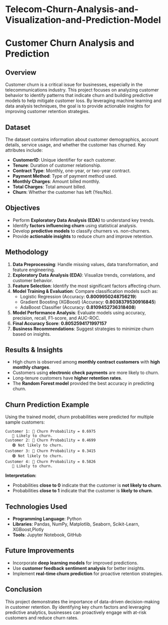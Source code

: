 # Telecom-Churn-Analysis-and-Visualization-and-Prediction-Model
# Customer Churn Analysis and Prediction

## Overview
Customer churn is a critical issue for businesses, especially in the telecommunications industry. This project focuses on analyzing customer behavior to identify patterns that indicate churn and building predictive models to help mitigate customer loss. By leveraging machine learning and data analysis techniques, the goal is to provide actionable insights for improving customer retention strategies.

## Dataset
The dataset contains information about customer demographics, account details, service usage, and whether the customer has churned. Key attributes include:
- **CustomerID**: Unique identifier for each customer.
- **Tenure**: Duration of customer relationship.
- **Contract Type**: Monthly, one-year, or two-year contract.
- **Payment Method**: Type of payment method used.
- **Monthly Charges**: Amount billed monthly.
- **Total Charges**: Total amount billed.
- **Churn**: Whether the customer has left (Yes/No).

## Objectives
- Perform **Exploratory Data Analysis (EDA)** to understand key trends.
- Identify **factors influencing churn** using statistical analysis.
- Develop **predictive models** to classify churners vs. non-churners.
- Provide **actionable insights** to reduce churn and improve retention.

## Methodology
1. **Data Preprocessing**: Handle missing values, data transformation, and feature engineering.
2. **Exploratory Data Analysis (EDA)**: Visualize trends, correlations, and customer behavior.
3. **Feature Selection**: Identify the most significant factors affecting churn.
4. **Model Training & Evaluation**: Compare classification models such as:
   - Logistic Regression (Accuracy: **0.8009950248756219**)
   - Gradient Boosting (XGBoost) (Accuracy: **0.8038379530916845**)
   - AdaBoost Classifier (Accuracy: **0.8109452736318408**)
5. **Model Performance Analysis**: Evaluate models using accuracy, precision, recall, F1-score, and AUC-ROC.
6. **Final Accuracy Score**: **0.8052594171997157**
7. **Business Recommendations**: Suggest strategies to minimize churn based on insights.

## Results & Insights
- High churn is observed among **monthly contract customers** with **high monthly charges**.
- Customers using **electronic check payments** are more likely to churn.
- Long-tenure customers have **higher retention rates**.
- The **Random Forest model** provided the best accuracy in predicting churn.

## Churn Prediction Example
Using the trained model, churn probabilities were predicted for multiple sample customers:

```
Customer 1: 🔮 Churn Probability = 0.6975
   🔴 Likely to churn.
Customer 2: 🔮 Churn Probability = 0.4699
   🟢 Not likely to churn.
Customer 3: 🔮 Churn Probability = 0.3415
   🟢 Not likely to churn.
Customer 4: 🔮 Churn Probability = 0.5826
   🔴 Likely to churn.
```

**Interpretation:**
- Probabilities **close to 0** indicate that the customer is **not likely to churn**.
- Probabilities **close to 1** indicate that the customer is **likely to churn**.

## Technologies Used
- **Programming Language**: Python
- **Libraries**: Pandas, NumPy, Matplotlib, Seaborn, Scikit-Learn, XGBoost,Plotly
- **Tools**: Jupyter Notebook, GitHub

## Future Improvements
- Incorporate **deep learning models** for improved predictions.
- Use **customer feedback sentiment analysis** for better insights.
- Implement **real-time churn prediction** for proactive retention strategies.

## Conclusion
This project demonstrates the importance of data-driven decision-making in customer retention. By identifying key churn factors and leveraging predictive analytics, businesses can proactively engage with at-risk customers and reduce churn rates.





